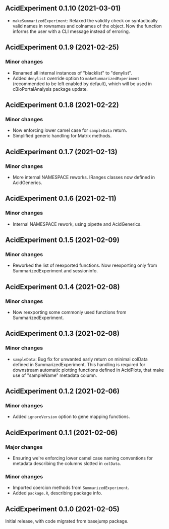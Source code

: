 ## AcidExperiment 0.1.10 (2021-03-01)

- `makeSummarizedExperiment`: Relaxed the validity check on syntactically
  valid names in rownames and colnames of the object. Now the function
  informs the user with a CLI message instead of erroring.

## AcidExperiment 0.1.9 (2021-02-25)

### Minor changes

- Renamed all internal instances of "blacklist" to "denylist".
- Added `denylist` override option to `makeSummarizedExperiment`
  (recommended to be left enabled by default), which will be used in
  cBioPortalAnalysis package update.

## AcidExperiment 0.1.8 (2021-02-22)

### Minor changes

- Now enforcing lower camel case for `sampleData` return.
- Simplified generic handling for Matrix methods.

## AcidExperiment 0.1.7 (2021-02-13)

### Minor changes

- More internal NAMESPACE reworks. IRanges classes now defined in AcidGenerics.

## AcidExperiment 0.1.6 (2021-02-11)

### Minor changes

- Internal NAMESPACE rework, using pipette and AcidGenerics.

## AcidExperiment 0.1.5 (2021-02-09)

### Minor changes

- Reworked the list of reexported functions. Now reexporting only from
  SummarizedExperiment and sessioninfo.

## AcidExperiment 0.1.4 (2021-02-08)

### Minor changes

- Now reexporting some commonly used functions from SummarizedExperiment.

## AcidExperiment 0.1.3 (2021-02-08)

### Minor changes

- `sampleData`: Bug fix for unwanted early return on minimal colData defined
  in SummarizedExperiment. This handling is required for downstream automatic
  plotting functions defined in AcidPlots, that make use of "sampleName"
  metadata column.

## AcidExperiment 0.1.2 (2021-02-06)

### Minor changes

- Added `ignoreVersion` option to gene mapping functions.

## AcidExperiment 0.1.1 (2021-02-06)

### Major changes

- Ensuring we're enforcing lower camel case naming conventions for metadata
  describing the columns slotted in `colData`.

### Minor changes

- Imported coercion methods from `SummarizedExperiment`.
- Added `package.R`, describing package info.

## AcidExperiment 0.1.0 (2021-02-05)

Initial release, with code migrated from basejump package.

